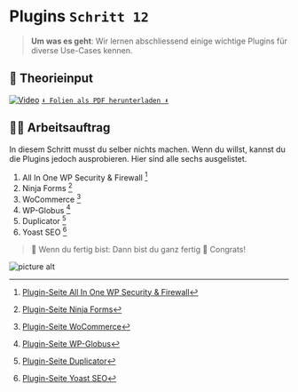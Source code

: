 # Plugins `Schritt 12`
> **Um was es geht**: 
> Wir lernen abschliessend einige wichtige Plugins für diverse Use-Cases kennen. 

## 🧠 Theorieinput 
[![Video](https://i3.ytimg.com/vi/LvXMOSVGuOk/maxresdefault.jpg)](https://www.youtube.com/watch?v=LvXMOSVGuOk)
[`⬇️ Folien als PDF herunterladen ⬇️`](https://drive.google.com/file/d/1fjbdzIjvraN-XakVKjIwAKgbBwbkz0oC/view?usp=sharing)

## 🧑‍💻 Arbeitsauftrag

In diesem Schritt musst du selber nichts machen. Wenn du willst, kannst du die Plugins jedoch ausprobieren. 
Hier sind alle sechs ausgelistet.

1. All In One WP Security & Firewall [^1]
2. Ninja Forms [^2]
3. WoCommerce [^3]
4. WP-Globus [^4]
5. Duplicator [^5]
6. Yoast SEO [^6]

[^1]: [Plugin-Seite All In One WP Security & Firewall](https://de.wordpress.org/plugins/all-in-one-wp-security-and-firewall/)
[^2]: [Plugin-Seite Ninja Forms](https://de.wordpress.org/plugins/ninja-forms/)
[^3]: [Plugin-Seite WoCommerce](https://de.wordpress.org/plugins/woocommerce/)
[^4]: [Plugin-Seite WP-Globus](https://de.wordpress.org/plugins/wpglobus/)
[^5]: [Plugin-Seite Duplicator](https://de.wordpress.org/plugins/duplicator/)
[^6]: [Plugin-Seite Yoast SEO](https://de.wordpress.org/plugins/wordpress-seo/)

>  🔗 Wenn du fertig bist:
>  Dann bist du ganz fertig 🥳 Congrats!

![picture alt](https://64.media.tumblr.com/8e016bd6784e213590a6105e74f137e0/tumblr_mu01eywmq31rs8e09o1_500.gifv "GIF Fertig")
